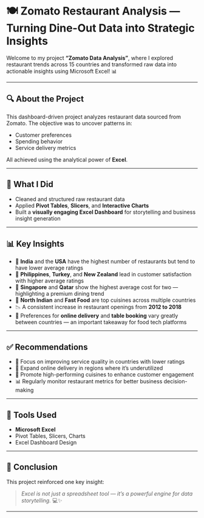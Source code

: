 # 🍽️ Zomato Restaurant Analysis — Turning Dine-Out Data into Strategic Insights

Welcome to my project **“Zomato Data Analysis”**, where I explored restaurant trends across 15 countries and transformed raw data into actionable insights using Microsoft Excel! 📊

---

## 🔍 About the Project

This dashboard-driven project analyzes restaurant data sourced from Zomato. The objective was to uncover patterns in:

* Customer preferences
* Spending behavior
* Service delivery metrics

All achieved using the analytical power of **Excel**.

---

## 💼 What I Did

 * Cleaned and structured raw restaurant data
 * Applied **Pivot Tables**, **Slicers**, and **Interactive Charts**
 * Built a **visually engaging Excel Dashboard** for storytelling and business insight generation

---

## 📊 Key Insights

* 🍴 **India** and the **USA** have the highest number of restaurants but tend to have lower average ratings
* 🌟 **Philippines**, **Turkey**, and **New Zealand** lead in customer satisfaction with higher average ratings
* 💸 **Singapore** and **Qatar** show the highest average cost for two — highlighting a premium dining trend
* 🥘 **North Indian** and **Fast Food** are top cuisines across multiple countries
* 📉 A consistent increase in restaurant openings from **2012 to 2018**
* 📲 Preferences for **online delivery** and **table booking** vary greatly between countries — an important takeaway for food tech platforms

---

## ✅ Recommendations

* 🔧 Focus on improving service quality in countries with lower ratings
* 🛵 Expand online delivery in regions where it’s underutilized
* 📍 Promote high-performing cuisines to enhance customer engagement
* 📊 Regularly monitor restaurant metrics for better business decision-making

---

## 🧠 Tools Used

* **Microsoft Excel**
* Pivot Tables, Slicers, Charts
* Excel Dashboard Design

---

## 📌 Conclusion

This project reinforced one key insight:

> *Excel is not just a spreadsheet tool — it’s a powerful engine for data storytelling.* 💻✨

---

